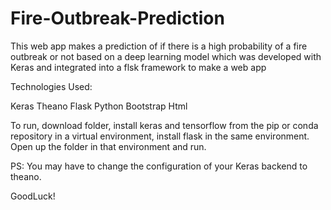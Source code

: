 # Fire-Outbreak-Prediction
This web app makes a prediction of if there is a high probability of a fire outbreak or not based on a deep learning model which was developed with Keras and integrated into a flsk framework to make a web app

Technologies Used:

Keras Theano Flask Python Bootstrap Html

To run, download folder, install keras and tensorflow from the pip or conda repository in a virtual environment, install flask in the same environment. Open up the folder in that environment and run.

PS: You may have to change the configuration of your Keras backend to theano.

GoodLuck!
